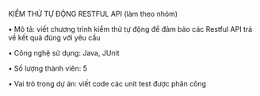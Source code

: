 KIỂM THỬ TỰ ĐỘNG RESTFUL API (làm theo nhóm)

• Mô tả: viết chương trình kiểm thử tự động để đảm bảo các Restful API trả về kết quả đúng với yêu cầu

• Công nghệ sử dụng: Java, JUnit

• Số lượng thành viên: 5

• Vai trò trong dự án: viết code các unit test được phân công
